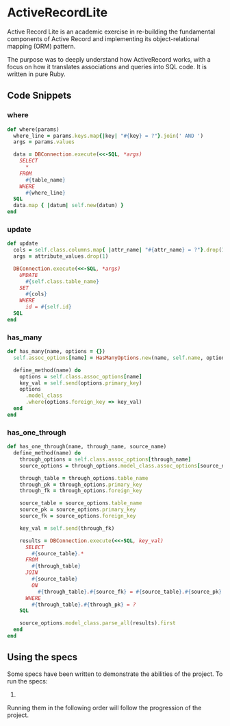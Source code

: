 # ActiveRecordLite

Active Record Lite is an academic exercise in re-building the fundamental components of Active Record and implementing its object-relational mapping (ORM) pattern.

The purpose was to deeply understand how ActiveRecord works, with a focus on how it translates associations and queries into SQL code. It is written in pure Ruby.

## Code Snippets

### where
```ruby
def where(params)
  where_line = params.keys.map{|key| "#{key} = ?"}.join(' AND ')
  args = params.values

  data = DBConnection.execute(<<-SQL, *args)
    SELECT
      *
    FROM
      #{table_name}
    WHERE
      #{where_line}
  SQL
  data.map { |datum| self.new(datum) }
end
```

### update
```ruby
def update
  cols = self.class.columns.map{ |attr_name| "#{attr_name} = ?"}.drop(1).join(',')
  args = attribute_values.drop(1)

  DBConnection.execute(<<-SQL, *args)
    UPDATE
      #{self.class.table_name}
    SET
      #{cols}
    WHERE
      id = #{self.id}
  SQL
end
```

### has_many
```ruby
def has_many(name, options = {})
  self.assoc_options[name] = HasManyOptions.new(name, self.name, options)

  define_method(name) do
    options = self.class.assoc_options[name]
    key_val = self.send(options.primary_key)
    options
      .model_class
      .where(options.foreign_key => key_val)
  end
end
```

### has_one_through
```ruby
def has_one_through(name, through_name, source_name)
  define_method(name) do
    through_options = self.class.assoc_options[through_name]
    source_options = through_options.model_class.assoc_options[source_name]

    through_table = through_options.table_name
    through_pk = through_options.primary_key
    through_fk = through_options.foreign_key

    source_table = source_options.table_name
    source_pk = source_options.primary_key
    source_fk = source_options.foreign_key

    key_val = self.send(through_fk)

    results = DBConnection.execute(<<-SQL, key_val)
      SELECT
        #{source_table}.*
      FROM
        #{through_table}
      JOIN
        #{source_table}
        ON
          #{through_table}.#{source_fk} = #{source_table}.#{source_pk}
      WHERE
        #{through_table}.#{through_pk} = ?
    SQL

    source_options.model_class.parse_all(results).first
  end
end
```

## Using the specs

Some specs have been written to demonstrate the abilities of the project. To run the specs:

1. 


Running them in the following order will follow the progression of the project.
